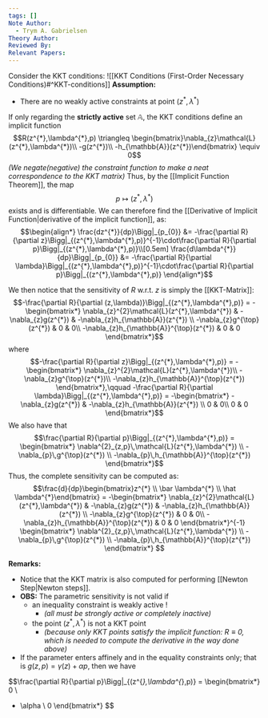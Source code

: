 ```yaml
---
tags: []
Note Author:
  - Trym A. Gabrielsen
Theory Author: 
Reviewed By: 
Relevant Papers:
---
```

Consider the KKT conditions:
![[KKT Conditions (First-Order Necessary Conditions)#^KKT-conditions]]
**Assumption:**
- There are no weakly active constraints at point $(z^{*},\lambda^{*})$


 If only regarding the **strictly active** set $\mathbb{A}$, the KKT conditions define an implicit function 
$$R(z^{*},\lambda^{*},p) \triangleq \begin{bmatrix}\nabla_{z}\mathcal{L}(z^{*},\lambda^{*})\\
-g(z^{*})\\
-h_{\mathbb{A}}(z^{*})\end{bmatrix} \equiv 0$$
*(We negate(negative) the constraint function to make a neat correspondence to the KKT matrix)*
Thus, by the [[Implicit Function Theorem]], the map 
$$p \mapsto (z^{*},\lambda^{*})$$ exists and is differentiable. We can therefore find the [[Derivative of Implicit Function|derivative of the implicit function]], as:
$$\begin{align*}
\frac{dz^{*}}{dp}\Bigg|_{p_{0}} &= -\frac{\partial R}{\partial z}\Bigg|_{(z^{*},\lambda^{*},p)}^{-1}\cdot\frac{\partial R}{\partial p}\Bigg|_{(z^{*},\lambda^{*},p)}\\[0.5em]
\frac{d\lambda^{*}}{dp}\Bigg|_{p_{0}} &= -\frac{\partial R}{\partial \lambda}\Bigg|_{(z^{*},\lambda^{*},p)}^{-1}\cdot\frac{\partial R}{\partial p}\Bigg|_{(z^{*},\lambda^{*},p)}
\end{align*}$$

We then notice that the sensitivity of $R$ w.r.t. $z$ is simply the [[KKT-Matrix]]:
$$-\frac{\partial R}{\partial (z,\lambda)}\Bigg|_{(z^{*},\lambda^{*},p)} = -\begin{bmatrix*}
\nabla_{z}^{2}\mathcal{L}(z^{*},\lambda^{*}) & -\nabla_{z}g(z^{*}) & -\nabla_{z}h_{\mathbb{A}}(z^{*}) \\
-\nabla_{z}g^{\top}(z^{*}) &  0 & 0\\
-\nabla_{z}h_{\mathbb{A}}^{\top}(z^{*}) & 0 & 0
\end{bmatrix*}$$
where
$$-\frac{\partial R}{\partial z}\Bigg|_{(z^{*},\lambda^{*},p)} = -\begin{bmatrix*}
\nabla_{z}^{2}\mathcal{L}(z^{*},\lambda^{*})\\
-\nabla_{z}g^{\top}(z^{*})\\
-\nabla_{z}h_{\mathbb{A}}^{\top}(z^{*})
\end{bmatrix*},\qquad 
-\frac{\partial R}{\partial \lambda}\Bigg|_{(z^{*},\lambda^{*},p)} = -\begin{bmatrix*}
-\nabla_{z}g(z^{*}) & -\nabla_{z}h_{\mathbb{A}}(z^{*}) \\
0 & 0\\
0 & 0
\end{bmatrix*}$$
We also have that
$$\frac{\partial R}{\partial p}\Bigg|_{(z^{*},\lambda^{*},p)} = \begin{bmatrix*}
\nabla^{2}_{z,p}\,\mathcal{L}(z^{*},\lambda^{*}) \\
-\nabla_{p}\,g^{\top}(z^{*}) \\
-\nabla_{p}\,h_{\mathbb{A}}^{\top}(z^{*})
\end{bmatrix*}$$
Thus, the complete sensitivity can be computed as:
$$\frac{d}{dp}\begin{bmatrix}z^{*} \\ \bar \lambda^{*} \\ \hat \lambda^{*}\end{bmatrix} = -\begin{bmatrix*}
\nabla_{z}^{2}\mathcal{L}(z^{*},\lambda^{*}) & -\nabla_{z}g(z^{*}) & -\nabla_{z}h_{\mathbb{A}}(z^{*}) \\
-\nabla_{z}g^{\top}(z^{*}) &  0 & 0\\
-\nabla_{z}h_{\mathbb{A}}^{\top}(z^{*}) & 0 & 0
\end{bmatrix*}^{-1}
\begin{bmatrix*}
\nabla^{2}_{z,p}\,\mathcal{L}(z^{*},\lambda^{*}) \\
-\nabla_{p}\,g^{\top}(z^{*}) \\
-\nabla_{p}\,h_{\mathbb{A}}^{\top}(z^{*})
\end{bmatrix*}
$$

**Remarks:**
- Notice that the KKT matrix is also computed for performing [[Newton Step|Newton steps]].
- **OBS:** The parametric sensitivity is not valid if
	- an inequality constraint is weakly active !
		- *(all must be strongly active or completely inactive)*
	- the point $(z^{*},\lambda^{*})$ is not a KKT point
		- *(because only KKT points satisfy the implicit function: $R\equiv 0$, which is needed to compute the derivative in the way done above)*
- If the parameter enters affinely and in the equality constraints only; that is $g(z,p) = \gamma(z) + \alpha p$, then we have 

$$\frac{\partial R}{\partial p}\Bigg|_{(z^{*},\lambda^{*},p)} = \begin{bmatrix*}
0 \\
- \alpha \\
0
\end{bmatrix*} $$

